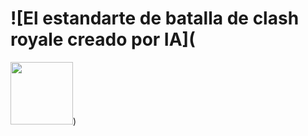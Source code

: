 # ![El estandarte de batalla de clash royale creado por IA]( 

<img src='https://encrypted-tbn0.gstatic.com/images?q=tbn:ANd9GcQlnGdm8mFTa6OrvhYFDAxoWme8-LtPaXmnmA&s' width='100px'/>)


